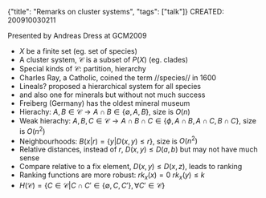 {"title": "Remarks on cluster systems", "tags": ["talk"]}
CREATED: 200910030211

Presented by Andreas Dress at GCM2009
 * $X$ be a finite set (eg. set of species)
 * A cluster system, $\mathcal{C}$ is a subset of $P(X)$ (eg. clades)
 * Special kinds of $\mathcal{C}$: partition, hierarchy
 * Charles Ray, a Catholic, coined the term //species// in 1600
 * Lineals? proposed a hierarchical system for all species
 * and also one for minerals but without not much success
 * Freiberg (Germany) has the oldest mineral museum
 * Hierachy: $A, B \in \mathcal{C} \rightarrow A \cap B \in \{\emptyset, A, B\}$, size is $O(n)$
 * Weak hierachy: $A, B, C \in \mathcal{C} \rightarrow A \cap B \cap C \in \{\phi, A \cap B, A \cap C, B \cap C\}$, size is $O(n^2)$
 * Neighbourhoods: $B(x|r) = \{y | D(x,y) \le r\}$, size is $O(n^2)$
 * Relative distances, instead of $r$, $D(x,y) \le D(a,b)$ but may not have much sense
 * Compare relative to a fix element, $D(x,y) \le D(x,z)$, leads to ranking
 * Ranking functions are more robust: $rk_x(x) = 0$ $rk_x(y) \le k$
 * $H(\mathcal{C}) = \{C \in \mathcal{C} | C \cap C' \in \{\emptyset, C, C'\}, \forall C' \in \mathcal{C} \}$
